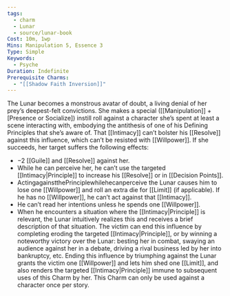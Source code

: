 ```yaml
---
tags:
  - charm
  - Lunar
  - source/lunar-book
Cost: 10m, 1wp
Mins: Manipulation 5, Essence 3
Type: Simple
Keywords:
  - Psyche
Duration: Indefinite
Prerequisite Charms:
  - "[[Shadow Faith Inversion]]"
---
```

The Lunar becomes a monstrous avatar of doubt, a living denial of her prey’s deepest-felt convictions. She makes a special ([[Manipulation]] + [Presence or Socialize]) instill roll against a character she’s spent at least a scene interacting with, embodying the antithesis of one of his Defining Principles that she’s aware of. That [[Intimacy]] can’t bolster his [[Resolve]] against this influence, which can’t be resisted with [[Willpower]]. If she succeeds, her target suffers the following effects: 
-  −2 [[Guile]] and [[Resolve]] against her. 
-  While he can perceive her, he can’t use the targeted [[Intimacy|Principle]] to increase his [[Resolve]] or in [[Decision Points]]. 
-  ActingagainstthePrinciplewhilehecanperceive the Lunar causes him to lose one [[Willpower]] and roll an extra die for [[Limit]] (if applicable). If he has no [[Willpower]], he can’t act against that [[Intimacy]]. 
-  He can’t read her intentions unless he spends one [[Willpower]]. 
-  When he encounters a situation where the [[Intimacy|Principle]] is relevant, the Lunar intuitively realizes this and receives a brief description of that situation. The victim can end this influence by completing eroding the targeted [[Intimacy|Principle]], or by winning a noteworthy victory over the Lunar: besting her in combat, swaying an audience against her in a debate, driving a rival business led by her into bankruptcy, etc. Ending this influence by triumphing against the Lunar grants the victim one [[Willpower]] and lets him shed one [[Limit]], and also renders the targeted [[Intimacy|Principle]] immune to subsequent uses of this Charm by her. This Charm can only be used against a character once per story.